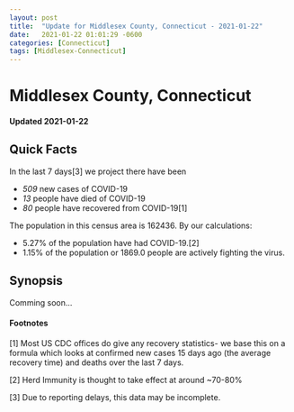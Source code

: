 ```yaml
---
layout: post
title:  "Update for Middlesex County, Connecticut - 2021-01-22"
date:   2021-01-22 01:01:29 -0600
categories: [Connecticut]
tags: [Middlesex-Connecticut]
---
```


# Middlesex County, Connecticut
#### Updated 2021-01-22

## Quick Facts

In the last 7 days[3] we project there have been
- *509* new cases of COVID-19
- *13* people have died of COVID-19
- *80* people have recovered from COVID-19[1]

The population in this census area is 162436. By our calculations:
- 5.27% of the population have had COVID-19.[2]
- 1.15% of the population or 1869.0 people are actively fighting the virus.

## Synopsis

Comming soon...


#### Footnotes

[1] Most US CDC offices do give any recovery statistics- we base this on a formula which looks at confirmed new cases
15 days ago (the average recovery time) and deaths over the last 7 days.

[2] Herd Immunity is thought to take effect at around ~70-80%

[3] Due to reporting delays, this data may be incomplete.
 
    